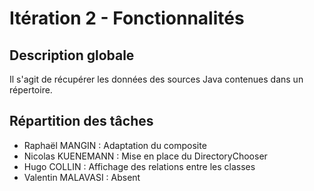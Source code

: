 # Itération 2 - Fonctionnalités
## Description globale
Il s'agit de récupérer les données des sources Java contenues dans un répertoire.

## Répartition des tâches
 - Raphaël MANGIN : Adaptation du composite
 - Nicolas KUENEMANN : Mise en place du DirectoryChooser
 - Hugo COLLIN : Affichage des relations entre les classes
 - Valentin MALAVASI : Absent
